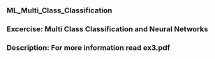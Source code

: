 ### ML_Multi_Class_Classification

### Excercise: Multi Class Classification and Neural Networks

### Description: For more information read ex3.pdf
